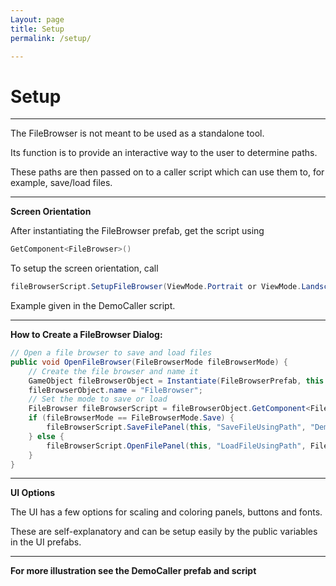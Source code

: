 ```yaml
---
Layout: page
title: Setup
permalink: /setup/

---
```


# Setup

***

The FileBrowser is not meant to be used as a standalone tool. 

Its function is to provide an interactive way to the user to determine paths. 

These paths are then passed on to a caller script which can use them to, for example, save/load files.

***

**Screen Orientation**

After instantiating the FileBrowser prefab, get the script using 

```csharp
GetComponent<FileBrowser>()
```

To setup the screen orientation, call 

```csharp
fileBrowserScript.SetupFileBrowser(ViewMode.Portrait or ViewMode.Landscape)_
```

Example given in the DemoCaller script.

***

**How to Create a FileBrowser Dialog:**

```csharp
// Open a file browser to save and load files
public void OpenFileBrowser(FileBrowserMode fileBrowserMode) {
    // Create the file browser and name it
    GameObject fileBrowserObject = Instantiate(FileBrowserPrefab, this.transform);
    fileBrowserObject.name = "FileBrowser";
    // Set the mode to save or load
    FileBrowser fileBrowserScript = fileBrowserObject.GetComponent<FileBrowser>();
    if (fileBrowserMode == FileBrowserMode.Save) {
        fileBrowserScript.SaveFilePanel(this, "SaveFileUsingPath", "DemoText", FileExtension);
    } else {
        fileBrowserScript.OpenFilePanel(this, "LoadFileUsingPath", FileExtension);
    }
}
```
***

**UI Options**

The UI has a few options for scaling and coloring panels, buttons and fonts. 

These are self-explanatory and can be setup easily by the public variables in the UI prefabs.

***

**For more illustration see the DemoCaller prefab and script**

